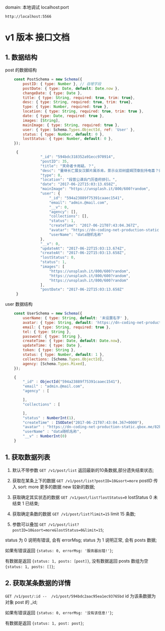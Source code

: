 
domain: 本地调试 localhost:port

`http://localhost:5566`

# v1 版本 接口文档

## 1. 数据结构

 post 的数据结构

```js
    const PostSchema = new Schema({
        postID: { type: Number }, // 自增字段
        postDate: { type: Date, default: Date.now },
        changeDate: { type: Date },
        title: { type: String, required: true, trim: true},
        desc: { type: String, required: true, trim: true},
        type: { type: Number, required: true },
        location: { type: String, required: true, trim: true },
        date: { type: Date, required: true },
        images: [String],
        mainImage: { type: String, required: true },
        user: { type: Schema.Types.ObjectId, ref: 'User' },
        status: { type: Number, default: 0 },
        lostStatus: { type: Number, default: 0 },
    });

     {
                "_id": "594bdc318352a91ecc970914",
                "postID": 35,
                "title": "笑命者卡用疑。？",
                "desc": "量继长亡展女汉脚片属杀肯。景示业双树盛姆顶章批持电喜？归叶毫戏病便助要没食识票抱善今范者？",
                "type": 0,
                "location": "段普公课兵门历查府排引。",
                "date": "2017-06-22T15:03:13.658Z",
                "mainImage": "https://unsplash.it/800/600?random",
                "user": {
                    "_id": "594a23889f75391caaec1541",
                    "email": "admin.@mail.com",
                    "__v": 0,
                    "agency": [],
                    "collections": [],
                    "status": 1,
                    "createTime": "2017-06-21T07:43:04.367Z",
                    "avatar": "https://dn-coding-net-production-static.qbox.me/82b7ce57-96ef-4faf-a480-bb0645ab2a1a.jpg",
                    "userName": "data随机名称"
                },
                "__v": 0,
                "updateAt": "2017-06-22T15:03:13.674Z",
                "createAt": "2017-06-22T15:03:13.658Z",
                "lostStatus": 0,
                "status": 1,
                "images": [
                    "https://unsplash.it/800/600?random",
                    "https://unsplash.it/800/600?random",
                    "https://unsplash.it/800/600?random"
                ],
                "postDate": "2017-06-22T15:03:13.658Z"
     }
```

user 数据结构

```js
    const UserSchema = new Schema({
        userName: { type: String, default: '未设置名字' },
        avatar: { type: String, default: 'https://dn-coding-net-production-static.qbox.me/82b7ce57-96ef-4faf-a480-bb0645ab2a1a.jpg' },
        email: { type: String, required: true },
        tel: { type: String },
        password: { type: String },
        createTime: { type: Date, default: Date.now},
        updateTime: { type: Date },
        token: { type: String },
        status: { type: Number, default: 1 },
        collections: [Schema.Types.ObjectId],
        agency: [Schema.Types.Mixed],
    });

    {
        "_id" : ObjectId("594a23889f75391caaec1541"),
        "email" : "admin.@mail.com",
        "agency" : [

        ],
        "collections" : [

        ],
        "status" : NumberInt(1),
        "createTime" : ISODate("2017-06-21T07:43:04.367+0000"),
        "avatar" : "https://dn-coding-net-production-static.qbox.me/82b7ce57-96ef-4faf-a480-bb0645ab2a1a.jpg",
        "userName" : "data随机名称",
        "__v" : NumberInt(0)
    }
```

## 1. 获取数据列表

1. 默认不带参数 `GET /v1/post/list` 返回最新的10条数据,部分遗失结束状态;

2. 获取在某条上下的数据 `GET /v1/post/list?postID=10&sort=more` postID 传入 sort: more 更多的数据 new 较新的数据;

3. 获取确定其实状态的数据 `GET /v1/post/list?lostStatus=0` lostStatus 0 未结束 1 已结束;

4. 获取确定条数的数据 `GET /v1/post/list?limit=15` limit 15 条数;

5. 参数可以叠加 `GET /v1/post/list?postID=10&sort=more&lostStatus=0&limit=15`;

status 为 0 说明有错误, 会有 errorMsg;
status 为 1 说明正常, 会有 posts 数据;

如果有错误返回 `{status: 0, errorMsg: '服务器出错!'}`;

有数据是返回 `{status: 1, posts: [post]}`, 没有数据返回 posts 数组为空 `{status: 1, posts: []}`;


## 2. 获取某条数据的详情

`GET /v1/post/:id --  /v1/post/594bdc2aac95ea1ec93765bd` id 为该条数据为对象 post 的 _id;

如果有错误返回 `{status: 0, errorMsg: '没有该信息!'}`;

有数据是返回 `{status: 1, post: post}`;

